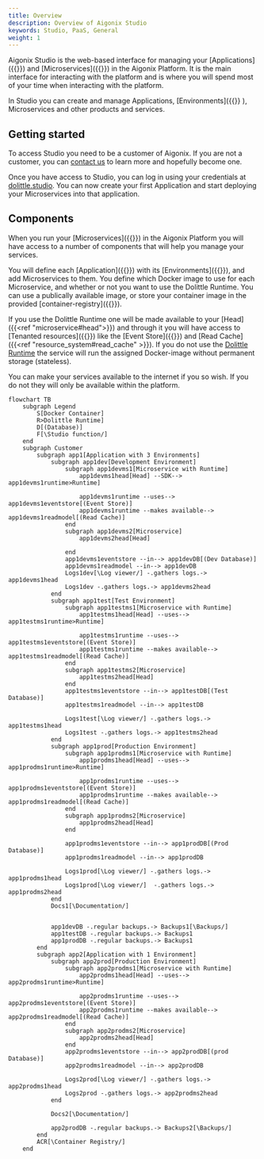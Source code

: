 ```yaml
---
title: Overview
description: Overview of Aigonix Studio
keywords: Studio, PaaS, General
weight: 1
---
```


Aigonix Studio is the web-based interface for managing your [Applications]({{<ref application>}}) and [Microservices]({{<ref microservice>}}) in the Aigonix Platform. It is the main interface for interacting with the platform and is where you will spend most of your time when interacting with the platform.

In Studio you can create and manage Applications, [Environments]({{<ref environment>}} ), Microservices and other products and services.

## Getting started

To access Studio you need to be a customer of Aigonix. If you are not a customer, you can [contact us](https://aigonix.com/contact) to learn more and hopefully become one.

Once you have access to Studio, you can log in using your credentials at [dolittle.studio](https://dolittle.studio). You can now create your first Application and start deploying your Microservices into that application.

## Components

When you run your [Microservices]({{<ref microservice>}}) in the Aigonix Platform you will have access to a number of components that will help you manage your services.

You will define each [Application]({{<ref application>}}) with its [Environments]({{<ref environment>}}), and add Microservices to them. You define which Docker image to use for each Microservice, and whether or not you want to use the Dolittle Runtime. You can use a publically available image, or store your container image in the provided [container-registry]({{<ref container_registry>}}).

If you use the Dolittle Runtime one will be made available to your [Head]({{<ref "microservice#head">}}) and through it you will have access to [Tenanted resources]({{<ref tenants>}}) like the [Event Store]({{<ref event_store>}}) and [Read Cache]({{<ref "resource_system#read_cache" >}}). If you do not use the [Dolittle Runtime](https://github.com/dolittle/runtime) the service will run the assigned Docker-image without permanent storage (stateless).

You can make your services available to the internet if you so wish. If you do not they will only be available within the platform.

```mermaid
flowchart TB
    subgraph Legend
        S[Docker Container]
        R>Dolittle Runtime]
        D[(Database)]
        F[\Studio function/]
    end
    subgraph Customer
        subgraph app1[Application with 3 Environments]
            subgraph app1dev[Development Environment]
                subgraph app1devms1[Microservice with Runtime]
                    app1devms1head[Head] --SDK--> app1devms1runtime>Runtime]

                    app1devms1runtime --uses--> app1devms1eventstore[(Event Store)]
                    app1devms1runtime --makes available--> app1devms1readmodel[(Read Cache)]
                end
                subgraph app1devms2[Microservice]
                    app1devms2head[Head]

                end
                app1devms1eventstore --in--> app1devDB[(Dev Database)]
                app1devms1readmodel --in--> app1devDB
                Logs1dev[\Log viewer/] -.gathers logs.-> app1devms1head
                Logs1dev -.gathers logs.-> app1devms2head
            end
            subgraph app1test[Test Environment]
                subgraph app1testms1[Microservice with Runtime]
                    app1testms1head[Head] --uses--> app1testms1runtime>Runtime]

                    app1testms1runtime --uses--> app1testms1eventstore[(Event Store)]
                    app1testms1runtime --makes available--> app1testms1readmodel[(Read Cache)]
                end
                subgraph app1testms2[Microservice]
                    app1testms2head[Head]
                end
                app1testms1eventstore --in--> app1testDB[(Test Database)]
                app1testms1readmodel --in--> app1testDB

                Logs1test[\Log viewer/] -.gathers logs.-> app1testms1head
                Logs1test -.gathers logs.-> app1testms2head
            end
            subgraph app1prod[Production Environment]
                subgraph app1prodms1[Microservice with Runtime]
                    app1prodms1head[Head] --uses-->  app1prodms1runtime>Runtime]

                    app1prodms1runtime --uses--> app1prodms1eventstore[(Event Store)]
                    app1prodms1runtime --makes available--> app1prodms1readmodel[(Read Cache)]
                end
                subgraph app1prodms2[Microservice]
                    app1prodms2head[Head]
                end

                app1prodms1eventstore --in--> app1prodDB[(Prod Database)]
                app1prodms1readmodel --in--> app1prodDB

                Logs1prod[\Log viewer/] -.gathers logs.-> app1prodms1head
                Logs1prod[\Log viewer/]  -.gathers logs.-> app1prodms2head
            end
            Docs1[\Documentation/]


            app1devDB -.regular backups.-> Backups1[\Backups/]
            app1testDB -.regular backups.-> Backups1
            app1prodDB -.regular backups.-> Backups1
        end
        subgraph app2[Application with 1 Environment]
            subgraph app2prod[Production Environment]
                subgraph app2prodms1[Microservice with Runtime]
                    app2prodms1head[Head] --uses--> app2prodms1runtime>Runtime]

                    app2prodms1runtime --uses--> app2prodms1eventstore[(Event Store)]
                    app2prodms1runtime --makes available--> app2prodms1readmodel[(Read Cache)]
                end
                subgraph app2prodms2[Microservice]
                    app2prodms2head[Head]
                end
                app2prodms1eventstore --in--> app2prodDB[(prod Database)]
                app2prodms1readmodel --in--> app2prodDB

                Logs2prod[\Log viewer/] -.gathers logs.-> app2prodms1head
                Logs2prod -.gathers logs.-> app2prodms2head
            end

            Docs2[\Documentation/]

            app2prodDB -.regular backups.-> Backups2[\Backups/]
        end
        ACR[\Container Registry/]
    end
```